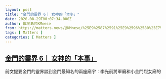 ```yaml
---
layout: post
title: "金門的靈界 6｜ 女神的「本事」"
date: 2020-08-29T00:07:34.000Z
author: 戰地島民KMnese
from: https://matters.news/@KMnese/%25E9%2587%2591%25E9%2596%2580%25E7%259A%2584%25E9%259D%2588%25E7%2595%258C-6-%25E5%25A5%25B3%25E7%25A5%259E%25E7%259A%2584-%25E6%259C%25AC%25E4%25BA%258B-bafyreibpzbzetomdq3zf2w7ekxyxssbcjs365gzfigwuv33slzzep3sgae
tags: [ Matters ]
categories: [ Matters ]
---
```

<!--1598659654000-->
[金門的靈界 6｜ 女神的「本事」](https://matters.news/@KMnese/%25E9%2587%2591%25E9%2596%2580%25E7%259A%2584%25E9%259D%2588%25E7%2595%258C-6-%25E5%25A5%25B3%25E7%25A5%259E%25E7%259A%2584-%25E6%259C%25AC%25E4%25BA%258B-bafyreibpzbzetomdq3zf2w7ekxyxssbcjs365gzfigwuv33slzzep3sgae)
------

<div>
<pre class="ql-syntax">前文提要金門的靈界談到金門最知名的兩座廟宇：李光前將軍廟和小金門烈女廟的「神話」。在 3 神鬼的統獨 我談到了這兩座廟宇面對2000年後兩岸交流出現的「爭議」。在 4 女屍的說詞 、 5 女神的資格，我談到「烈女廟」建廟的重重疑點，甚至延伸到「金門女性形象」的建構：女神的資格延伸為女人的資格。金門作為實施軍政獨裁的戰地，極權的痕跡明顯流露於鬼神之事間...接續上篇一一指出「官方文書」就明顯可見的操弄，這篇的內容則反過來說明在烈女廟的故事中，並非單純的「威權建構」這類萬惡的軍人欺壓善良平民的故事。它相較於李光前將軍廟展現了比較多面向的複雜性。首先，從女人、女屍到女鬼、女烈士和女神，雖然有官方宣傳，但民間卻也留存著對事實平反的面向。再者，我們雖然見到一些軍民對抗的傳聞，但也可以發現軍民同感的面向。上面兩種內容，便是在「女屍的說詞」中，我們尚未談到的那些民間說詞。民間的平反首先，從《中央日報》報導為姦殺到《貞烈祠誌》強調王女的貞烈，兩份官方文件之間充斥著編造的刻斧，對於這樣的官方宣傳，烈女廟信仰或許表現了金門民眾罕見的反叛。最直接的反叛便是，在如今的烈女廟範圍中，除了供奉「仙姑」的神殿，一旁還建有「王玉蘭之墓」。這裡既祭神又葬人，這樣的祭拜方式已經難以用傳統信仰解釋....而在民間的傳聞中，內容包藏著更多「不合規格」的敘述。我一再提到：金門人對烈女廟的來由多半直覺聯想到「與姦殺有關」，這就是傳聞造成的效果。之前提過民間傳聞中流傳最廣的就是：據說屍體先被照相館的阿宏發現，他回家拿相機拍下裸體女屍的胸部和陰部並兜售給軍人，最後他遭到詛咒死亡。其實，在相關傳聞中這則的內容最沒頭沒腦的，可是，這則傳聞的內容幾乎沒有不同版本：內容一定提到照相館、提到女屍是裸體的(浮屍沒有腐爛)，並且提到露骨的性徵。這個傳聞沒有提到「姦殺」但卻直接給人相似的印象，而且，故事中的性暴力也很容易歸因在軍人身上，即便故事中軍人只有「購買裸照」而已。顯然，大多數居民包括軍人應該都相信：王玉蘭就是遭到軍人的性暴力而死亡(但是，是國軍還是解放軍所為就不得而知。當時烈嶼海域的情況其實相當混雜...）總之，這則傳聞的生成很明顯是大眾對「權威宣傳」的反駁，首先這可以看作居民對軍方的「反抗」，而這樣的反抗在相關傳聞裡還有不少。「祂」揭露的軍民連結除上述流傳「姦殺」的事實之外，其他民間傳聞也透露一些民眾對軍方反感的訊息。屍體發現兩年後的1956年，軍方出資建立了貞烈祠，此事有不同說法：有一說，因為軍車開過王玉蘭的墳前總是會熄火，軍方心生畏懼所以為她建祠。有一說，在王玉蘭屍體被發現的同一年九三砲戰，一位長官剛好路過王玉蘭墳前，躲過了砲戰因此推動了建祠。烈女廟目前的靈媒則說：王玉蘭有冤屈屢屢托夢，但村民沒錢於是請求主官田樹樟出錢建祠，而烈女廟也就此保護小金門的軍民度過兩次砲戰。靈媒的說法中「保佑度過砲擊」的部份後來也在軍中廣為流傳。比較之下，我們可以發現從民眾口中所說的「王玉蘭冤魂」儼然成為對軍方有所怨言的托詞：冤魂可以讓機械停擺，遭遇砲戰再英勇的軍人也需要王玉蘭的庇佑。不論使軍車停擺或保護軍官，居民的傳言都暗暗認為「軍人也沒有『冤魂』的威力大」。從民間說法可知，從王玉蘭屍體被發現到2年後建廟，民眾應該曾先安葬王玉蘭，然而，這類「冤魂信仰」對當時的軍官來說都是「落後的迷信」因此並不樂見。在金門本島許多民間習俗都被禁止，不過，在小金門的冤女墓最後採用的作法卻是「軍方建祠」。軍方何以需要去編造王玉蘭「貞烈」的故事，藉以建廟？上面靈媒的「軍官愛民」或是民間的「被法力震懾」，後者應該是比較有說服力的說法。不過，即使居民想要祭祀這具「冤魂」，軍方認可也就罷了，為何還進一步找到理由去建一座祠堂呢？我認為比較合理的推論可以從時間點去看：王玉蘭的死亡發生在1954年，同年，金門遭遇了九三砲戰，這是國共間首次動用砲擊的戰事，光小金門這叢爾小嶼就落下上千發砲彈。這次攻擊造成的震撼是不分軍民的，所以，民眾在傳聞中講述「冤魂墓地」的法力，或許軍方不信在地的冤魂信仰，但他們自己也需要一份信仰。為王的冤魂造墓或建立「烈女」的廟宇，可能是面對過砲戰後軍民各自的信仰投射。在傳聞中居民會說「冤魂」保佑了小金門、軍方會說「烈女廟」守護了軍民。軍與民各自採用合理的修辭去描述王玉蘭的靈驗，在砲戰的震撼，軍民同感，但信仰的投射卻不同，所以，軍方建祠後一旁仍有冤魂立墓的情況。(下圖為初建成的烈女廟)民間的封神若貞烈祠與王姑娘墓是軍和民基於九三砲戰震撼下，各自信仰的寄託。那麼，在1956年建成之後，1958年八二三炮戰再度轟擊小金門、再度安然度過後，這下無論是神殿中或墳墓裡的「祂」顯然法力普遍被軍民信服了。原先，軍方是刻意賦予貞潔與忠烈才將王玉蘭奉上神殿，不過經歷八二三砲戰之後，居民也普遍開始將「祂」不僅僅視為「冤魂」，憑藉她保護島嶼的神力，居民也開始認為祂已經具備神祉的地位，因此烈女廟與王女之墓開始同時被祭拜而且拓建整修不斷。官方的造神只是造作的謊言，但作為一個信仰對象，祂藉著保佑軍民的靈驗事蹟仍然被居民「封神」。所以，習俗上居民該稱「祂」為「王姑娘」而廟裡則是祭拜「仙姑」，但是，如今人們都稱烈女廟的神殿祭祀的是「仙姑」一旁則是「仙姑墓」。軍方用刻意的「貞潔」與「忠烈」將王玉蘭封為女神，但是，真正使王玉蘭從女鬼被升格為仙姑的是她的靈驗與法力。烈女廟的鬼神歧異就因為烈女廟在信仰形成過程有這麼多層次，整體泛稱「王玉蘭信仰」的烈女廟時常造成不同的歧異。首先仍是靈驗帶來的發展：一位旅居汶萊的僑商，他經商遇到困難跟烈女廟祈求後總是能順利進展，因此，他在1976年出資改建烈女廟成為現今的規模; 另一位僑商也受烈女廟庇佑，他出資在古寧頭建造了烈女廟的分靈廟。烈女廟已經是連結國際的信仰。而小金門當地居民，則循著仙姑和仙姑墓的模式，看作當地的廟宇定期進香。當然，1970之後數十年許許多多來小金門服役的士官兵，也都將本廟視為他們的守護神。不過，當軍人多數為台灣籍役男，可以查到有不少傳聞如：單身者才能祭拜烈女廟、不宜情侶同拜 ...等說法，這又將烈女廟信仰帶回從「女性鬼魂」出發的禁忌，不過，在種種「身份認定」上儘管有所混亂，但幾乎沒有任何考量會跟官方強加的「貞潔」混在一起。所以，加諸在王玉蘭造神的「品德」雖然後來延伸到所有女性的規訓，但並沒有摻雜到烈女廟信仰的任何連結; 相對地，烈女廟的「烈」字反而因為長久以來由軍民同拜的情況，逐漸不被看作「貞烈」，而與「忠烈」有更強的連結。</pre>
</div>
